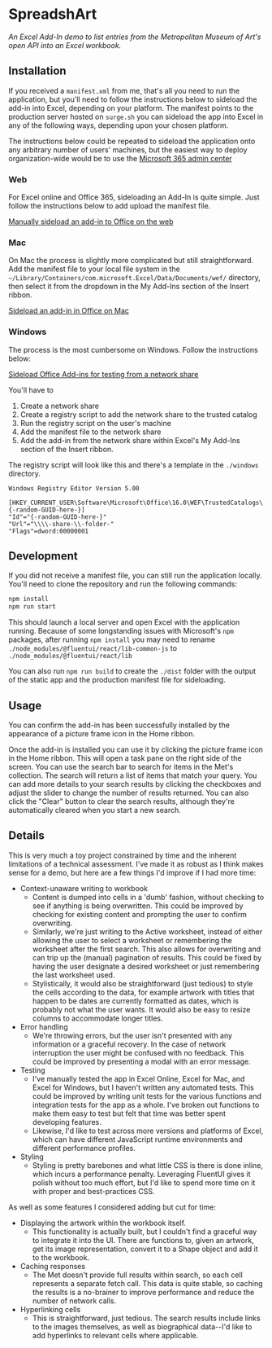 # SpreadshArt

_An Excel Add-In demo to list entries from the Metropolitan Museum of Art's open API into an Excel workbook._

## Installation

If you received a `manifest.xml` from me, that's all you need to run the application, but you'll need to follow the instructions below to sideload the add-in into Excel, depending on your platform. The manifest points to the production server hosted on `surge.sh`
you can sideload the app into Excel in any of the following ways, depending upon your chosen platform.

The instructions below could be repeated to sideload the application onto any arbitrary number of users' machines, but the easiest way to deploy organization-wide would be to use the [Microsoft 365 admin center](https://learn.microsoft.com/en-us/microsoft-365/admin/manage/manage-deployment-of-add-ins?view=o365-worldwide)

### Web

For Excel online and Office 365, sideloading an Add-In is quite simple. Just follow the instructions below to add upload the manifest file.

[Manually sideload an add-in to Office on the web](https://learn.microsoft.com/en-us/office/dev/add-ins/testing/sideload-office-add-ins-for-testing#manually-sideload-an-add-in-to-office-on-the-web)

### Mac

On Mac the process is slightly more complicated but still straightforward. Add the manifest file to your local file system in the `~/Library/Containers/com.microsoft.Excel/Data/Documents/wef/` directory, then select it from the dropdown in the My Add-Ins section of the Insert ribbon.

[Sideload an add-in in Office on Mac](https://learn.microsoft.com/en-us/office/dev/add-ins/testing/sideload-an-office-add-in-on-mac#sideload-an-add-in-in-office-on-mac)

### Windows

The process is the most cumbersome on Windows. Follow the instructions below:

[Sideload Office Add-ins for testing from a network share](https://learn.microsoft.com/en-us/office/dev/add-ins/testing/create-a-network-shared-folder-catalog-for-task-pane-and-content-add-ins)

You'll have to

1. Create a network share
2. Create a registry script to add the network share to the trusted catalog
3. Run the registry script on the user's machine
4. Add the manifest file to the network share
5. Add the add-in from the network share within Excel's My Add-Ins section of the Insert ribbon.

The registry script will look like this and there's a template in the `./windows` directory.

```reg
Windows Registry Editor Version 5.00

[HKEY_CURRENT_USER\Software\Microsoft\Office\16.0\WEF\TrustedCatalogs\{-random-GUID-here-}]
"Id"="{-random-GUID-here-}"
"Url"="\\\\-share-\\-folder-"
"Flags"=dword:00000001
```

## Development

If you did not receive a manifest file, you can still run the application locally. You'll need to clone the repository and run the following commands:

```bash
npm install
npm run start
```

This should launch a local server and open Excel with the application running. Because of some longstanding issues with Microsoft's `npm` packages, after running `npm install` you may need to rename `./node_modules/@fluentui/react/lib-common-js` to `./node_modules/@fluentui/react/lib`

You can also run `npm run build` to create the `./dist` folder with the output of the static app and the production manifest file for sideloading.

## Usage

You can confirm the add-in has been successfully installed by the appearance of a picture frame icon in the Home ribbon.

Once the add-in is installed you can use it by clicking the picture frame icon in the Home ribbon. This will open a task pane on the right side of the screen. You can use the search bar to search for items in the Met's collection. The search will return a list of items that match your query. You can add more details to your search results by clicking the checkboxes and adjust the slider to change the number of results returned. You can also click the "Clear" button to clear the search results, although they're automatically cleared when you start a new search.

## Details

This is very much a toy project constrained by time and the inherent limitations of a technical assessment. I've made it as robust as I think makes sense for a demo, but here are a few things I'd improve if I had more time:

- Context-unaware writing to workbook
  - Content is dumped into cells in a 'dumb' fashion, without checking to see if anything is being overwritten. This could be improved by checking for existing content and prompting the user to confirm overwriting.
  - Similarly, we're just writing to the Active worksheet, instead of either allowing the user to select a worksheet or remembering the worksheet after the first search. This also allows for overwriting and can trip up the (manual) pagination of results. This could be fixed by having the user designate a desired worksheet or just remembering the last worksheet used.
  - Stylistically, it would also be straightforward (just tedious) to style the cells according to the data, for example artwork with titles that happen to be dates are currently formatted as dates, which is probably not what the user wants. It would also be easy to resize columns to accommodate longer titles.
- Error handling
  - We're throwing errors, but the user isn't presented with any information or a graceful recovery. In the case of network interruption the user might be confused with no feedback. This could be improved by presenting a modal with an error message.
- Testing
  - I've manually tested the app in Excel Online, Excel for Mac, and Excel for Windows, but I haven't written any automated tests. This could be improved by writing unit tests for the various functions and integration tests for the app as a whole. I've broken out functions to make them easy to test but felt that time was better spent developing features.
  - Likewise, I'd like to test across more versions and platforms of Excel, which can have different JavaScript runtime environments and different performance profiles.
- Styling
  - Styling is pretty barebones and what little CSS is there is done inline, which incurs a performance penalty. Leveraging FluentUI gives it polish without too much effort, but I'd like to spend more time on it with proper and best-practices CSS.

As well as some features I considered adding but cut for time:

- Displaying the artwork within the workbook itself.
  - This functionality is actually built, but I couldn't find a graceful way to integrate it into the UI. There are functions to, given an artwork, get its image representation, convert it to a Shape object and add it to the workbook.
- Caching responses
  - The Met doesn't provide full results within search, so each cell represents a separate fetch call. This data is quite stable, so caching the results is a no-brainer to improve performance and reduce the number of network calls.
- Hyperlinking cells
  - This is straightforward, just tedious. The search results include links to the images themselves, as well as biographical data--I'd like to add hyperlinks to relevant cells where applicable.
